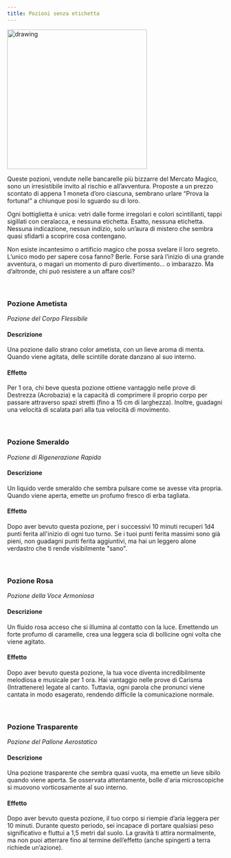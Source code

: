 ```yaml
---
title: Pozioni senza etichetta
---
```

<img src="https://cdn.leonardo.ai/users/e9df9e5e-8c47-4d7f-87b3-195ea30587b1/generations/991cf3fb-86b8-4b3c-aaca-c2faedeb1f6c/Leonardo_Phoenix_09_In_a_whimsical_arrangement_four_fantasy_po_2.jpg" alt="drawing" width="325"/>

Queste pozioni, vendute nelle bancarelle più bizzarre del Mercato Magico, sono un irresistibile invito al rischio e all’avventura. Proposte a un prezzo scontato di appena 1 moneta d’oro ciascuna, sembrano urlare “Prova la fortuna!” a chiunque posi lo sguardo su di loro.

Ogni bottiglietta è unica: vetri dalle forme irregolari e colori scintillanti, tappi sigillati con ceralacca, e nessuna etichetta. Esatto, nessuna etichetta. Nessuna indicazione, nessun indizio, solo un’aura di mistero che sembra quasi sfidarti a scoprire cosa contengano.

Non esiste incantesimo o artificio magico che possa svelare il loro segreto. L’unico modo per sapere cosa fanno? Berle. Forse sarà l’inizio di una grande avventura, o magari un momento di puro divertimento… o imbarazzo. Ma d’altronde, chi può resistere a un affare così?
<br/>
<br/>
<br/>

### Pozione Ametista
*Pozione del Corpo Flessibile*
#### Descrizione
Una pozione dallo strano color ametista, con un lieve aroma di menta. Quando viene agitata, delle scintille dorate danzano al suo interno.
#### Effetto
Per 1 ora, chi beve questa pozione ottiene vantaggio nelle prove di Destrezza (Acrobazia) e la capacità di comprimere il proprio corpo per passare attraverso spazi stretti (fino a 15 cm di larghezza). Inoltre, guadagni una velocità di scalata pari alla tua velocità di movimento.
<br/>
<br/>
<br/>

### Pozione Smeraldo
*Pozione di Rigenerazione Rapida*
#### Descrizione
Un liquido verde smeraldo che sembra pulsare come se avesse vita propria. Quando viene aperta, emette un profumo fresco di erba tagliata.
#### Effetto
Dopo aver bevuto questa pozione, per i successivi 10 minuti recuperi 1d4 punti ferita all'inizio di ogni tuo turno. Se i tuoi punti ferita massimi sono già pieni, non guadagni punti ferita aggiuntivi, ma hai un leggero alone verdastro che ti rende visibilmente "sano".
<br/>
<br/>
<br/>

### Pozione Rosa
*Pozione della Voce Armoniosa*
#### Descrizione
Un fluido rosa acceso che si illumina al contatto con la luce. Emettendo un forte profumo di caramelle, crea una leggera scia di bollicine ogni volta che viene agitato.
#### Effetto
Dopo aver bevuto questa pozione, la tua voce diventa incredibilmente melodiosa e musicale per 1 ora. Hai vantaggio nelle prove di Carisma (Intrattenere) legate al canto. Tuttavia, ogni parola che pronunci viene cantata in modo esagerato, rendendo difficile la comunicazione normale.
<br/>
<br/>
<br/>

### Pozione Trasparente
*Pozione del Pallone Aerostatico*
#### Descrizione
Una pozione trasparente che sembra quasi vuota, ma emette un lieve sibilo quando viene aperta. Se osservata attentamente, bolle d'aria microscopiche si muovono vorticosamente al suo interno.
#### Effetto
Dopo aver bevuto questa pozione, il tuo corpo si riempie d’aria leggera per 10 minuti. Durante questo periodo, sei incapace di portare qualsiasi peso significativo e fluttui a 1,5 metri dal suolo. La gravità ti attira normalmente, ma non puoi atterrare fino al termine dell’effetto (anche spingerti a terra richiede un’azione).